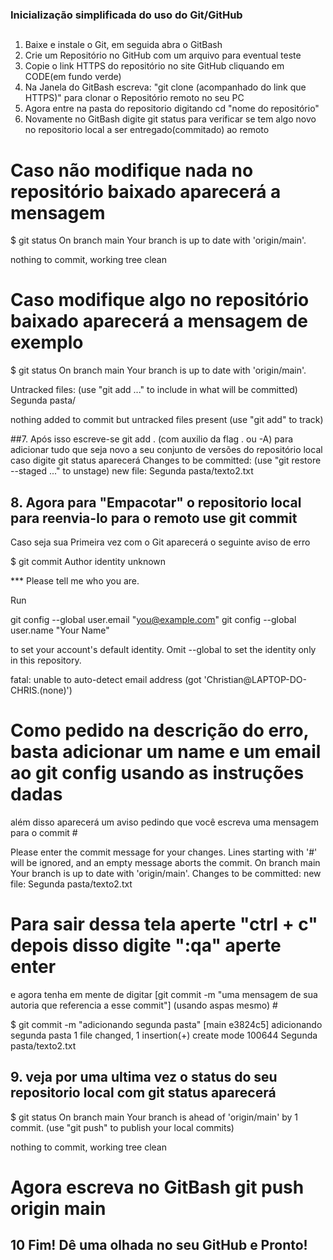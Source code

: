 ### Inicialização simplificada do uso do Git/GitHub ###
##

1.  Baixe e instale o Git, em seguida abra o GitBash
2.  Crie um Repositório no GitHub com um arquivo para eventual teste
3.  Copie o link HTTPS do repositório no site GitHub cliquando em CODE(em fundo verde)
4.  Na Janela do GitBash escreva: "git clone (acompanhado do link que HTTPS)" para clonar o Repositório remoto no seu PC
5.  Agora entre na pasta do repositorio digitando cd "nome do repositório"
6.  Novamente no GitBash digite git status para verificar se tem algo novo no repositorio local a ser entregado(commitado) ao remoto
##

# Caso não modifique nada no repositório baixado aparecerá a mensagem #

$ git status
On branch main
Your branch is up to date with 'origin/main'.

nothing to commit, working tree clean

# Caso modifique algo no repositório baixado aparecerá a mensagem de exemplo #

$ git status
On branch main
Your branch is up to date with 'origin/main'.

Untracked files:
  (use "git add <file>..." to include in what will be committed)
        Segunda pasta/

nothing added to commit but untracked files present (use "git add" to track)
  
##7.  Após isso escreve-se git add . (com auxilio da flag . ou -A) para adicionar tudo que seja novo a seu conjunto de versões do repositório local
caso digite git status aparecerá
Changes to be committed:
  (use "git restore --staged <file>..." to unstage)
        new file:   Segunda pasta/texto2.txt


## 8.  Agora para "Empacotar" o repositorio local para reenvia-lo para o remoto use git commit ##
Caso seja sua Primeira vez com o Git aparecerá o seguinte aviso de erro

$ git commit
Author identity unknown

*** Please tell me who you are.

Run

  git config --global user.email "you@example.com"
  git config --global user.name "Your Name"

to set your account's default identity.
Omit --global to set the identity only in this repository.

fatal: unable to auto-detect email address (got 'Christian@LAPTOP-DO-CHRIS.(none)')

# Como pedido na descrição do erro, basta adicionar um name e um email ao git config usando as instruções dadas

além disso aparecerá um aviso pedindo que você escreva uma mensagem para o commit #

Please enter the commit message for your changes. Lines starting
with '#' will be ignored, and an empty message aborts the commit.
On branch main
Your branch is up to date with 'origin/main'.
Changes to be committed:
       new file:   Segunda pasta/texto2.txt

# Para sair dessa tela aperte "ctrl + c" depois disso digite ":qa" aperte enter
e agora tenha em mente de digitar [git commit -m "uma mensagem de sua autoria que referencia a esse commit"] (usando aspas mesmo) #

  $ git commit -m "adicionando segunda pasta"
[main e3824c5] adicionando segunda pasta
 1 file changed, 1 insertion(+)
 create mode 100644 Segunda pasta/texto2.txt
  
## 9. veja por uma ultima vez o status do seu repositorio local com git status aparecerá ##
$ git status
On branch main
Your branch is ahead of 'origin/main' by 1 commit.
  (use "git push" to publish your local commits)

nothing to commit, working tree clean

# Agora escreva no GitBash git push origin main #
  
## 10 Fim! Dê uma olhada no seu GitHub e Pronto! ##


